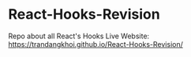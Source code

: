 # React-Hooks-Revision
Repo about all React's Hooks
Live Website:
https://trandangkhoi.github.io/React-Hooks-Revision/
